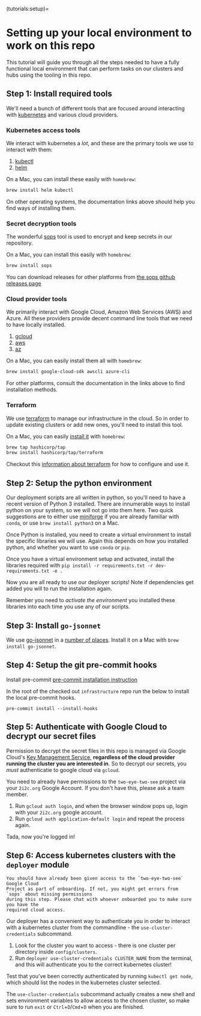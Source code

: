 (tutorials:setup)=
# Setting up your local environment to work on this repo

This tutorial will guide you through all the steps needed to have a fully
functional local environment that can perform tasks on our clusters and hubs
using the tooling in this repo.

## Step 1: Install required tools

We'll need a bunch of different tools that are focused around interacting
with [kubernetes](https://kubernetes.io) and various cloud providers.

### Kubernetes access tools

We interact with kubernetes a *lot*, and these are the primary tools we use
to interact with them:

1. [kubectl](https://kubernetes.io/docs/tasks/tools/install-kubectl/)
2. [helm](https://helm.sh/)

On a Mac, you can install these easily with `homebrew`:

```bash
brew install helm kubectl
```

On other operating systems, the documentation links above should help you find
ways of installing them.

### Secret decryption tools

The wonderful [sops](https://github.com/mozilla/sops/) tool is used to encrypt and
keep secrets *in* our repository.

On a Mac, you can install this easily with `homebrew`:

```bash
brew install sops
```

You can download releases for other platforms from [the sops github releases page](https://github.com/mozilla/sops/releases)

### Cloud provider tools

We primarily interact with Google Cloud, Amazon Web Services (AWS) and Azure.
All these providers provide decent command line tools that we need to have locally
installed.

1. [gcloud](https://cloud.google.com/sdk)
2. [aws](https://docs.aws.amazon.com/cli/latest/userguide/getting-started-install.html)
3. [az](https://docs.microsoft.com/en-us/cli/azure/install-azure-cli)

On a Mac, you can easily install them all with `homebrew`:

```bash
brew install google-cloud-sdk awscli azure-cli
```

For other platforms, consult the documentation in the links above to find
installation methods.

### Terraform

We use [terraform](https://www.terraform.io/) to manage our infrastructure in the cloud.
So in order to update existing clusters or add new ones, you'll need to install this tool.

On a Mac, you can easily [install it](https://learn.hashicorp.com/tutorials/terraform/install-cli#install-terraform) with `homebrew`:

```bash
brew tap hashicorp/tap
brew install hashicorp/tap/terraform
```

Checkout this [information about terraform](topic:terraform) for how to configure and use it.

## Step 2: Setup the python environment

Our deployment scripts are all written in python, so you'll need to have a recent
version of Python 3 installed. There are innumerable ways to install python on your
system, so we will not go into them here. Two quick suggestions are to either use
[miniforge](https://github.com/conda-forge/miniforge) if you are already familiar with
`conda`, or use `brew install python3` on a Mac.

Once Python is installed, you need to create a virtual environment to install the specific
libraries we will use. Again this depends on how you installed python, and whether you
want to use `conda` or `pip`.

Once you have a virtual environment setup and activated, install the libraries
required with `pip install -r requirements.txt -r dev-requirements.txt -e .`

Now you are all ready to use our deployer scripts! Note if dependencies get
added you will to run the installation again.

Remember you need to *activate the environment* you installed these libraries into each
time you use any of our scripts.

## Step 3: Install `go-jsonnet`

We use [go-jsonnet](https://github.com/google/go-jsonnet) in a [number of places](../topic/jsonnet.md). Install it on a Mac with `brew install go-jsonnet`.

## Step 4: Setup the git pre-commit hooks

Install pre-commit [pre-commit installation instruction](https://pre-commit.com/#introduction)

In the root of the checked out `infrastructure` repo run the below to install
the local pre-commit hooks.

```
pre-commit install --install-hooks
```

## Step 5: Authenticate with Google Cloud to decrypt our secret files

Permission to decrypt the secret files in this repo is managed via
Google Cloud's [Key Management Service](https://cloud.google.com/security-key-management),
**regardless of the cloud provider running the cluster you are interested in**.
So to decrypt our secrets, you *must* authenticatie to google cloud via `gcloud`.

You need to already have permissions to the `two-eye-two-see` project via
your `2i2c.org` Google Account. If you don't have this, please ask a team member.

1. Run `gcloud auth login`, and when the browser window pops up, login with
   your `2i2c.org` google account.
2. Run `gcloud auth application-default login` and repeat the process again.

Tada, now you're logged in!

## Step 6: Access kubernetes clusters with the `deployer` module

```{note}
You should have already been given access to the `two-eye-two-see` Google Cloud
Project as part of onboarding. If not, you might get errors from `sops` about missing permissions
during this step. Please chat with whoever onboarded you to make sure you have the
required cloud access.
```

Our deployer has a convenient way to authenticate you in order
to interact with a kubernetes cluster from the commandline - the `use-cluster-credentials`
subcommand.

1. Look for the cluster you want to access - there is one cluster per directory inside
   `config/clusters`.
2. Run `deployer use-cluster-credentials CLUSTER_NAME` from the terminal, and this will authenticate you
   to the correct kubernetes cluster!

Test that you've been correctly authenticated by running `kubectl get node`, which should list the nodes in the
kubernetes cluster selected.

The `use-cluster-credentials` subcommand actually creates a new shell and sets environment variables to allow access to the chosen cluster, so make sure to run `exit` or `Ctrl`+`D`/`Cmd`+`D` when you are finished.
